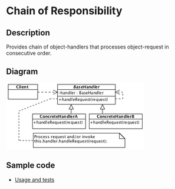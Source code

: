 # Chain of Responsibility

## Description

Provides chain of object-handlers that processes object-request in consecutive order.

## Diagram

![Chain of Responsibility](chainOfResponsibility.png)

## Sample code

* [Usage and tests](./../../test/chainOfResponsibility-tests.js)